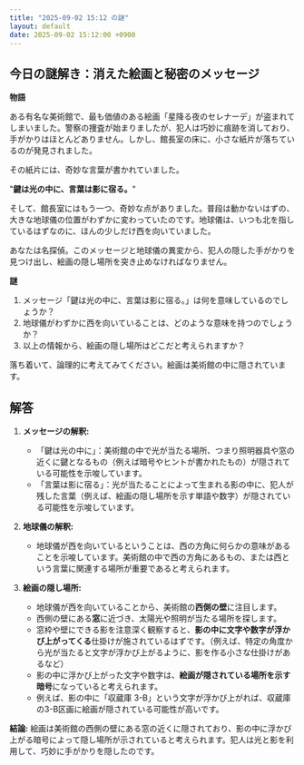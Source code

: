 ```yaml
---
title: "2025-09-02 15:12 の謎"
layout: default
date: 2025-09-02 15:12:00 +0900
---
```

## 今日の謎解き：消えた絵画と秘密のメッセージ

**物語**

ある有名な美術館で、最も価値のある絵画「星降る夜のセレナーデ」が盗まれてしまいました。警察の捜査が始まりましたが、犯人は巧妙に痕跡を消しており、手がかりはほとんどありません。しかし、館長室の床に、小さな紙片が落ちているのが発見されました。

その紙片には、奇妙な言葉が書かれていました。

"**鍵は光の中に、言葉は影に宿る。**"

そして、館長室にはもう一つ、奇妙な点がありました。普段は動かないはずの、大きな地球儀の位置がわずかに変わっていたのです。地球儀は、いつも北を指しているはずなのに、ほんの少しだけ西を向いていました。

あなたは名探偵。このメッセージと地球儀の異変から、犯人の隠した手がかりを見つけ出し、絵画の隠し場所を突き止めなければなりません。

**謎**

1.  メッセージ「鍵は光の中に、言葉は影に宿る。」は何を意味しているのでしょうか？
2.  地球儀がわずかに西を向いていることは、どのような意味を持つのでしょうか？
3.  以上の情報から、絵画の隠し場所はどこだと考えられますか？

落ち着いて、論理的に考えてみてください。絵画は美術館の中に隠されています。

## 解答

1.  **メッセージの解釈:**
    *   「鍵は光の中に」：美術館の中で光が当たる場所、つまり照明器具や窓の近くに鍵となるもの（例えば暗号やヒントが書かれたもの）が隠されている可能性を示唆しています。
    *   「言葉は影に宿る」：光が当たることによって生まれる影の中に、犯人が残した言葉（例えば、絵画の隠し場所を示す単語や数字）が隠されている可能性を示唆しています。

2.  **地球儀の解釈:**
    *   地球儀が西を向いているということは、西の方角に何らかの意味があることを示唆しています。美術館の中で西の方角にあるもの、または西という言葉に関連する場所が重要であると考えられます。

3.  **絵画の隠し場所:**
    *   地球儀が西を向いていることから、美術館の**西側の壁**に注目します。
    *   西側の壁にある**窓**に近づき、太陽光や照明が当たる場所を探します。
    *   窓枠や壁にできる影を注意深く観察すると、**影の中に文字や数字が浮かび上がってくる**仕掛けが施されているはずです。（例えば、特定の角度から光が当たると文字が浮かび上がるように、影を作る小さな仕掛けがあるなど）
    *   影の中に浮かび上がった文字や数字は、**絵画が隠されている場所を示す暗号**になっていると考えられます。
    *   例えば、影の中に「収蔵庫 3-B」という文字が浮かび上がれば、収蔵庫の3-B区画に絵画が隠されている可能性が高いです。

**結論:** 絵画は美術館の西側の壁にある窓の近くに隠されており、影の中に浮かび上がる暗号によって隠し場所が示されていると考えられます。犯人は光と影を利用して、巧妙に手がかりを隠したのです。
